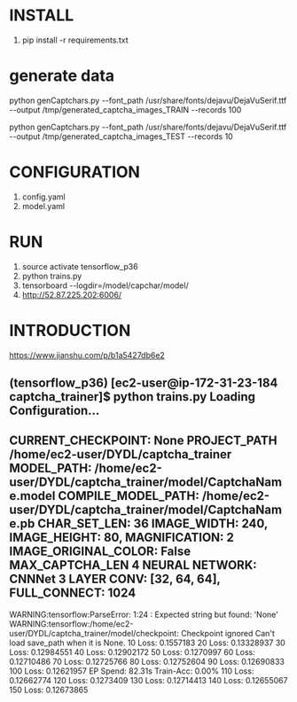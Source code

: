 # INSTALL
1. pip install -r requirements.txt


# generate data
python genCaptchars.py --font_path /usr/share/fonts/dejavu/DejaVuSerif.ttf --output /tmp/generated_captcha_images_TRAIN --records 100


python genCaptchars.py --font_path /usr/share/fonts/dejavu/DejaVuSerif.ttf --output /tmp/generated_captcha_images_TEST --records 10


# CONFIGURATION
1. config.yaml
1. model.yaml

# RUN
1. source activate tensorflow_p36
2. python trains.py
3. tensorboard --logdir=/model/capchar/model/
4. http://52.87.225.202:6006/

# INTRODUCTION
https://www.jianshu.com/p/b1a5427db6e2

(tensorflow_p36) [ec2-user@ip-172-31-23-184 captcha_trainer]$ python trains.py
Loading Configuration...
---------------------------------------------------------------------------------
CURRENT_CHECKPOINT: None
PROJECT_PATH /home/ec2-user/DYDL/captcha_trainer
MODEL_PATH: /home/ec2-user/DYDL/captcha_trainer/model/CaptchaName.model
COMPILE_MODEL_PATH: /home/ec2-user/DYDL/captcha_trainer/model/CaptchaName.pb
CHAR_SET_LEN: 36
IMAGE_WIDTH: 240, IMAGE_HEIGHT: 80, MAGNIFICATION: 2
IMAGE_ORIGINAL_COLOR: False
MAX_CAPTCHA_LEN 4
NEURAL NETWORK: CNNNet
3 LAYER CONV: [32, 64, 64], FULL_CONNECT: 1024
---------------------------------------------------------------------------------
WARNING:tensorflow:ParseError: 1:24 : Expected string but found: 'None'
WARNING:tensorflow:/home/ec2-user/DYDL/captcha_trainer/model/checkpoint: Checkpoint ignored
Can't load save_path when it is None.
10 Loss:  0.1557183
20 Loss:  0.13328937
30 Loss:  0.12984551
40 Loss:  0.12902172
50 Loss:  0.1270997
60 Loss:  0.12710486
70 Loss:  0.12725766
80 Loss:  0.12752604
90 Loss:  0.12690833
100 Loss:  0.12621957
EP Spend: 82.31s Train-Acc: 0.00%
110 Loss:  0.12662774
120 Loss:  0.1273409
130 Loss:  0.12714413
140 Loss:  0.12655067
150 Loss:  0.12673865

